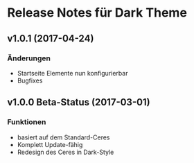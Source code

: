 # Release Notes für Dark Theme

## v1.0.1 (2017-04-24)

### Änderungen
- Startseite Elemente nun konfigurierbar
- Bugfixes

## v1.0.0 Beta-Status (2017-03-01)

### Funktionen
- basiert auf dem Standard-Ceres
- Komplett Update-fähig
- Redesign des Ceres in Dark-Style